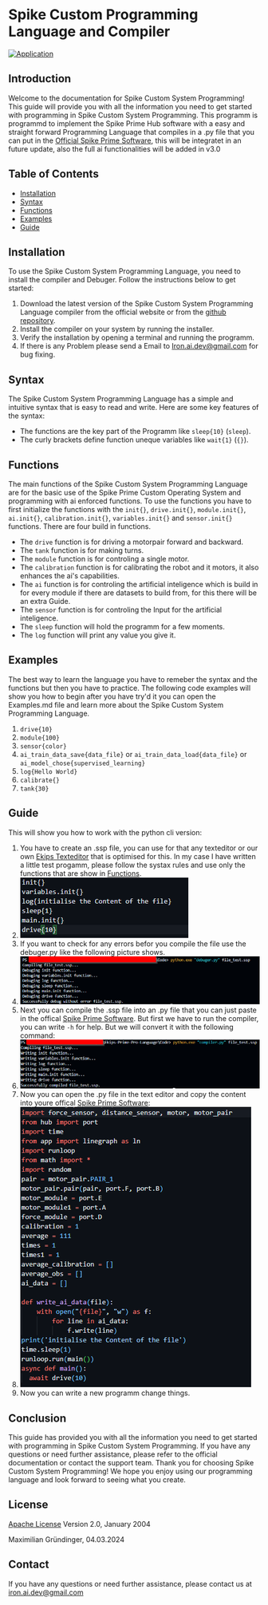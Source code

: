 # Spike Custom Programming Language and Compiler

[![Application](https://github.com/Spike-Prime-Pro/Spike-Custom-Programming-Language-and-Compiler/actions/workflows/python-app.yml/badge.svg?branch=main)](https://github.com/Spike-Prime-Pro/Spike-Custom-Programming-Language-and-Compiler/actions/workflows/python-app.yml)

## Introduction

Welcome to the documentation for Spike Custom System Programming! This guide will provide you with all the information you need to get started with programming in Spike Custom System Programming.
This programm is programmd to implement the Spike Prime Hub software with a easy and straight forward Programming Language that compiles in a .py file that you can put in the [Official Spike Prime Software](https://education.lego.com/de-de/downloads/spike-app/software/), this will be integratet in an future update, also the full ai functionalities will be added in v3.0

## Table of Contents

- [Installation](#installation)
- [Syntax](#syntax)
- [Functions](#functions)
- [Examples](#examples)
- [Guide](#guide)

## Installation

To use the Spike Custom System Programming Language, you need to install the compiler and Debuger. Follow the instructions below to get started:

1. Download the latest version of the Spike Custom System Programming Language compiler from the official website or from the [github repository](https://github.com/Spike-Prime-Pro/Spike-Custom-Programming-Language-and-Compiler/releases).
2. Install the compiler on your system by running the installer.
3. Verify the installation by opening a terminal and running the programm.
4. If there is any Problem please send a Email to <Iron.ai.dev@gmail.com> for bug fixing.

## Syntax

The Spike Custom System Programming Language has a simple and intuitive syntax that is easy to read and write. Here are some key features of the syntax:

- The functions are the key part of the Programm like `sleep{10}` (`sleep`).
- The curly brackets define function uneque variables like `wait{1}` (`{}`).

## Functions

The main functions of the Spike Custom System Programming Language are for the basic use of the Spike Prime Custom Operating System and programming with ai enforced functions. To use the functions you have to first initialize the functions with the `init{}`, `drive.init{}`, `module.init{}`, `ai.init{}`, `calibration.init{}`, `variables.init{}` and `sensor.init{}` functions.
There are four build in functions.

- The `drive` function is for driving a motorpair forward and backward.
- The `tank` function is for making turns.
- The `module` function is for controling a single motor.
- The `calibration` function is for calibrating the robot and it motors, it also enhances the ai's capabilities.
- The `ai` function is for controling the artificial inteligence which is build in for every module if there are datasets to build from, for this there will be an extra Guide.
- The `sensor` function is for controling the Input for the artificial inteligence.
- The `sleep` function will hold the programm for a few moments.
- The `log` function will print any value you give it.

## Examples

The best way to learn the language you have to remeber the syntax and the functions but then you have to practice. The following code examples will show you how to begin after you have try'd it you can open the Examples.md file and learn more about the Spike Custom System Programming Language.

1. `drive{10}`
2. `module{100}`
3. `sensor{color}`
4. `ai_train_data_save{data_file}` or `ai_train_data_load{data_file}` or `ai_model_chose{supervised_learning}`
5. `log{Hello World}`
6. `calibrate{}`
7. `tank{30}`

## Guide

This will show you how to work with the python cli version:
1. You have to create an .ssp file, you can use for that any texteditor or our own [Ekips Texteditor](https://github.com/Ekips-Prime-Pro/Ekips-Prime-Pro-Editor) that is optimised for this. In my case I have written a little test progamm, please follow the systax rules and use only the functions that are show in [Functions](#functions).
2. ![alt text](image.png)
3. If you want to check for any errors befor you compile the file use the debuger.py like the following picture shows.
4. ![alt text](image-1.png)
5. Next you can compile the .ssp file into an .py file that you can just paste in the offical [Spike Prime Software](https://spike.legoeducation.com/). But first we have to run the compiler, you can write `-h` for help. But we will convert it with the following command:
6. ![alt text](image-2.png)
7. Now you can open the .py file in the text editor and copy the content into youre offical [Spike Prime Software](https://spike.legoeducation.com/):
8. ![alt text](image-3.png)
9. Now you can write a new programm change things.

## Conclusion

This guide has provided you with all the information you need to get started with programming in Spike Custom System Programming. If you have any questions or need further assistance, please refer to the official documentation or contact the support team.
Thank you for choosing Spike Custom System Programming! We hope you enjoy using our programming language and look forward to seeing what you create.

## License

[Apache License](http://www.apache.org/licenses/)
Version 2.0, January 2004

Maximilian Gründinger, 04.03.2024 

## Contact

If you have any questions or need further assistance, please contact us at <iron.ai.dev@gmail.com>
